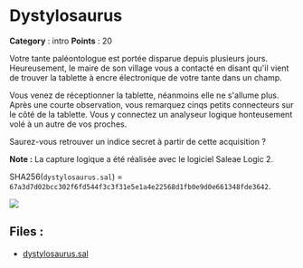 # Dystylosaurus

**Category** : intro
**Points** : 20

Votre tante paléontologue est portée disparue depuis plusieurs jours.
Heureusement, le maire de son village vous a contacté en disant qu'il
vient de trouver la tablette à encre électronique de votre tante dans un champ.

Vous venez de réceptionner la tablette, néanmoins elle ne s'allume plus.
Après une courte observation, vous remarquez cinqs petits connecteurs sur le
côté de la tablette. Vous y connectez un analyseur logique honteusement volé à
un autre de vos proches.

Saurez-vous retrouver un indice secret à partir de cette acquisition ?

**Note :** La capture logique a été réalisée avec le logiciel Saleae Logic 2.

SHA256(`dystylosaurus.sal`) = `67a3d7d02bcc302f6fd544f3c3f31e5e1a4e22568d1fb0e9d0e661348fde3642`.

<img src="/files/c12c6daf7a8406fe47a4a24d15664487/dystylosaurus.jpg" class="pb-3 img-fluid">

## Files : 
 - [dystylosaurus.sal](./dystylosaurus.sal)


